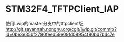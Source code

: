 # STM32F4_TFTPClient_IAP
使用Lwip的master分支中的tftpclient版
http://git.savannah.nongnu.org/cgit/lwip.git/commit/?id=0be3e35bf2780feed59e09fd08954f80bd7b4c7e
